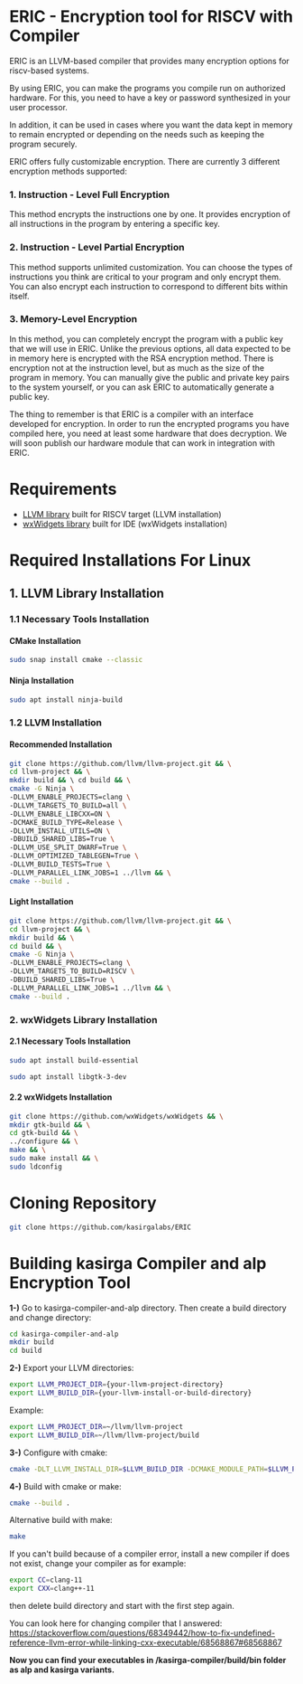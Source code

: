 # ERIC - Encryption tool for RISCV with Compiler #
ERIC is an LLVM-based compiler that provides many encryption options for riscv-based systems.

By using ERIC, you can make the programs you compile run on authorized hardware. For this, you need to have a key or password synthesized in your user processor.

In addition, it can be used in cases where you want the data kept in memory to remain encrypted or depending on the needs such as keeping the program securely.

ERIC offers fully customizable encryption. There are currently 3 different encryption methods supported:

### 1. Instruction - Level Full Encryption ###
   
   This method encrypts the instructions one by one. It provides encryption of all instructions in the program by entering a specific key.
   
### 2. Instruction - Level Partial Encryption ###
 
   This method supports unlimited customization. You can choose the types of instructions you think are critical to your program and only encrypt them. You can also encrypt each instruction to correspond to different bits within itself.
 
### 3. Memory-Level Encryption ###
 
   In this method, you can completely encrypt the program with a public key that we will use in ERIC. Unlike the previous options, all data expected to be in memory here is encrypted with the RSA encryption method. There is encryption not at the instruction level, but as much as the size of the program in memory. You can manually give the public and private key pairs to the system yourself, or you can ask ERIC to automatically generate a public key.


The thing to remember is that ERIC is a compiler with an interface developed for encryption. In order to run the encrypted programs you have compiled here, you need at least some hardware that does decryption. We will soon publish our hardware module that can work in integration with ERIC.


# Requirements #

* [LLVM library](https://github.com/llvm/llvm-project) built for RISCV target (LLVM installation)
* [wxWidgets library](https://github.com/wxWidgets/wxWidgets) built for IDE (wxWidgets installation)

# Required Installations For Linux #

## 1. LLVM Library Installation ##

### 1.1 Necessary Tools Installation ###

#### CMake Installation ####
```bash
sudo snap install cmake --classic
```

#### Ninja Installation ####
```bash
sudo apt install ninja-build
```

### 1.2 LLVM Installation ###

#### Recommended Installation ####
```bash
git clone https://github.com/llvm/llvm-project.git && \
cd llvm-project && \
mkdir build && \ cd build && \
cmake -G Ninja \
-DLLVM_ENABLE_PROJECTS=clang \ 
-DLLVM_TARGETS_TO_BUILD=all \
-DLLVM_ENABLE_LIBCXX=ON \
-DCMAKE_BUILD_TYPE=Release \
-DLLVM_INSTALL_UTILS=ON \
-DBUILD_SHARED_LIBS=True \
-DLLVM_USE_SPLIT_DWARF=True \
-DLLVM_OPTIMIZED_TABLEGEN=True \
-DLLVM_BUILD_TESTS=True \
-DLLVM_PARALLEL_LINK_JOBS=1 ../llvm && \
cmake --build .
```

#### Light Installation ####
```bash
git clone https://github.com/llvm/llvm-project.git && \
cd llvm-project && \
mkdir build && \
cd build && \
cmake -G Ninja \
-DLLVM_ENABLE_PROJECTS=clang \
-DLLVM_TARGETS_TO_BUILD=RISCV \
-DBUILD_SHARED_LIBS=True \
-DLLVM_PARALLEL_LINK_JOBS=1 ../llvm && \
cmake --build .
```

### 2. wxWidgets Library Installation ###

#### 2.1 Necessary Tools Installation ####
```bash
sudo apt install build-essential
```

```bash
sudo apt install libgtk-3-dev
```

#### 2.2 wxWidgets Installation ####
```bash
git clone https://github.com/wxWidgets/wxWidgets && \
mkdir gtk-build && \
cd gtk-build && \
../configure && \
make && \
sudo make install && \
sudo ldconfig
```

# Cloning Repository #
```bash
git clone https://github.com/kasirgalabs/ERIC
```
# Building kasirga Compiler and alp Encryption Tool #

**1-)** Go to kasirga-compiler-and-alp directory. Then create a build directory and change directory:
```bash
cd kasirga-compiler-and-alp
mkdir build
cd build
```

**2-)** Export your LLVM directories:

```bash
export LLVM_PROJECT_DIR={your-llvm-project-directory}
export LLVM_BUILD_DIR={your-llvm-install-or-build-directory}
```

Example:
```bash
export LLVM_PROJECT_DIR=~/llvm/llvm-project
export LLVM_BUILD_DIR=~/llvm/llvm-project/build
```

**3-)** Configure with cmake:

```bash
cmake -DLT_LLVM_INSTALL_DIR=$LLVM_BUILD_DIR -DCMAKE_MODULE_PATH=$LLVM_PROJECT_DIR/clang/cmake/modules ..
```

**4-)** Build with cmake or make:

```bash
cmake --build .
```

Alternative build with make:

```bash
make
```

If you can't build because of a compiler error, install a new compiler if does not exist, change your compiler as for example:

```bash
export CC=clang-11
export CXX=clang++-11
```

then delete build directory and start with the first step again.

You can look here for changing compiler that I answered: https://stackoverflow.com/questions/68349442/how-to-fix-undefined-reference-llvm-error-while-linking-cxx-executable/68568867#68568867

**Now you can find your executables in /kasirga-compiler/build/bin folder as alp and kasirga variants.**

